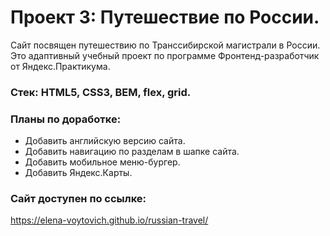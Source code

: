 # Проект 3: Путешествие по России.

Сайт посвящен путешествию по Транссибирской магистрали в России. Это адаптивный учебный проект по программе Фронтенд-разработчик от Яндекс.Практикума.


### Стек: HTML5, CSS3, BEM, flex, grid.


### Планы по доработке:
* Добавить английскую версию сайта.
* Добавить навигацию по разделам в шапке сайта.
* Добавить мобильное меню-бургер.
* Добавить Яндекс.Карты.

### Сайт доступен по ссылке:
https://elena-voytovich.github.io/russian-travel/

